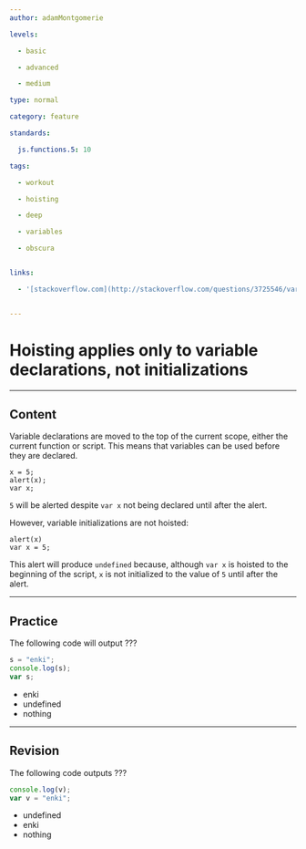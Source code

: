 ```yaml
---
author: adamMontgomerie

levels:

  - basic

  - advanced

  - medium

type: normal

category: feature

standards:

  js.functions.5: 10

tags:

  - workout

  - hoisting

  - deep

  - variables

  - obscura


links:

  - '[stackoverflow.com](http://stackoverflow.com/questions/3725546/variable-hoisting){website}'


---
```


# Hoisting applies only to variable declarations, not initializations

---
## Content

Variable declarations are moved to the top of the current scope, either the current function or script. This means that variables can be used before they are declared.
```
x = 5;
alert(x);
var x;
```
`5` will be alerted despite `var x` not being declared until after the alert. 

However, variable initializations are not hoisted:
```
alert(x)
var x = 5;
```
This alert will produce `undefined` because, although `var x` is hoisted to the beginning of the script, `x` is not initialized to the value of `5` until after the alert.

---
## Practice

The following code will output ???
```javascript
s = "enki";
console.log(s);
var s;
```

* enki
* undefined
* nothing

---
## Revision

The following code outputs ???
```javascript
console.log(v);
var v = "enki";
```

* undefined
* enki
* nothing

